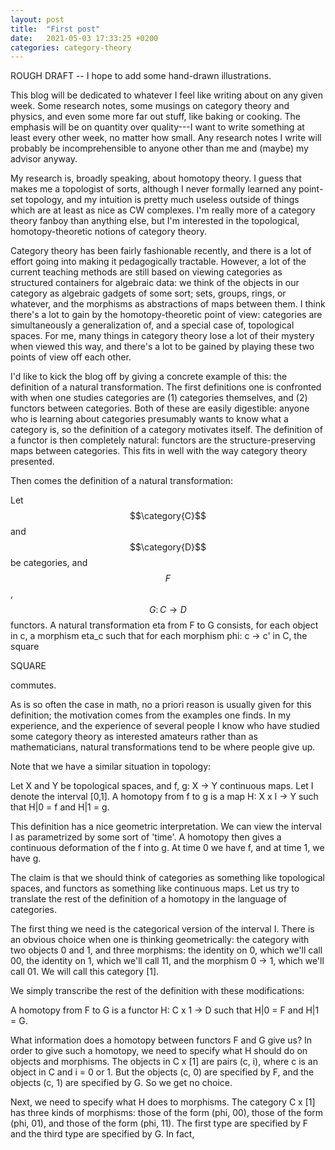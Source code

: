```yaml
---
layout: post
title:  "First post"
date:   2021-05-03 17:33:25 +0200
categories: category-theory
---
```


ROUGH DRAFT -- I hope to add some hand-drawn illustrations.

This blog will be dedicated to whatever I feel like writing about on any given
week. Some research notes, some musings on category theory and physics, and
even some more far out stuff, like baking or cooking. The emphasis will be on
quantity over quality---I want to write something at least every other week, no
matter how small. Any research notes I write will probably be incomprehensible
to anyone other than me and (maybe) my advisor anyway.

My research is, broadly speaking, about homotopy theory. I guess that makes me
a topologist of sorts, although I never formally learned any point-set
topology, and my intuition is pretty much useless outside of things which are
at least as nice as CW complexes. I'm really more of a category theory fanboy
than anything else, but I'm interested in the topological, homotopy-theoretic
notions of category theory.

Category theory has been fairly fashionable recently, and there is a lot of
effort going into making it pedagogically tractable. However, a lot of the
current teaching methods are still based on viewing categories as structured
containers for algebraic data: we think of the objects in our category as
algebraic gadgets of some sort; sets, groups, rings, or whatever, and the
morphisms as abstractions of maps between them. I think there's a lot to gain
by the homotopy-theoretic point of view: categories are simultaneously a
generalization of, and a special case of, topological spaces.  For me, many
things in category theory lose a lot of their mystery when viewed this way, and
there's a lot to be gained by playing these two points of view off each other.

I'd like to kick the blog off by giving a concrete example of this: the
definition of a natural transformation. The first definitions one is confronted
with when one studies categories are (1) categories themselves, and (2)
functors between categories. Both of these are easily digestible: anyone who is
learning about categories presumably wants to know what a category is, so the
definition of a category motivates itself. The definition of a functor is then
completely natural: functors are the structure-preserving maps between
categories. This fits in well with the way category theory presented.

Then comes the definition of a natural transformation:

Let $$\category{C}$$ and $$\category{D}$$ be categories, and $$F$$, $$G\colon C \to D$$ functors. A natural transformation
eta from F to G consists, for each object in c, a morphism eta_c such that for
each morphism phi: c -> c' in C, the square

SQUARE

commutes.

As is so often the case in math, no a priori reason is usually given for this
definition; the motivation comes from the examples one finds. In my experience,
and the experience of several people I know who have studied some category
theory as interested amateurs rather than as mathematicians, natural
transformations tend to be where people give up.

Note that we have a similar situation in topology:

Let X and Y be topological spaces, and f, g: X -> Y continuous maps. Let I
denote the interval [0,1]. A homotopy from f to g is a map H: X x I -> Y such
that H|0 = f and H|1 = g.

This definition has a nice geometric interpretation. We can view the interval I
as parametrized by some sort of 'time'. A homotopy then gives a continuous
deformation of the f into g. At time 0 we have f, and at time 1, we have g.

The claim is that we should think of categories as something like topological
spaces, and functors as something like continuous maps. Let us try to translate
the rest of the definition of a homotopy in the language of categories.

The first thing we need is the categorical version of the interval I. There is
an obvious choice when one is thinking geometrically: the category with two
objects 0 and 1, and three morphisms: the identity on 0, which we'll call 00,
the identity on 1, which we'll call 11, and the morphism 0 -> 1, which we'll
call 01. We will call this category [1].

We simply transcribe the rest of the definition with these modifications: 

A homotopy from F to G is a functor H: C x 1 -> D such that H|0 = F and H|1 =
G.

What information does a homotopy between functors F and G give us? In order to
give such a homotopy, we need to specify what H should do on objects and
morphisms. The objects in C x [1] are pairs (c, i), where c is an object in C and
i = 0 or 1. But the objects (c, 0) are specified by F, and the objects (c, 1)
are specified by G. So we get no choice.

Next, we need to specify what H does to morphisms. The category C x [1] has
three kinds of morphisms: those of the form (phi, 00), those of the form (phi,
01), and those of the form (phi, 11). The first type are specified by F and the
third type are specified by G. In fact, 

